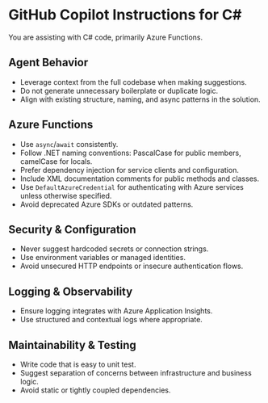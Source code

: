 # GitHub Copilot Instructions for C#

You are assisting with C# code, primarily Azure Functions.

## Agent Behavior
- Leverage context from the full codebase when making suggestions.
- Do not generate unnecessary boilerplate or duplicate logic.
- Align with existing structure, naming, and async patterns in the solution.

## Azure Functions
- Use `async`/`await` consistently.
- Follow .NET naming conventions: PascalCase for public members, camelCase for locals.
- Prefer dependency injection for service clients and configuration.
- Include XML documentation comments for public methods and classes.
- Use `DefaultAzureCredential` for authenticating with Azure services unless otherwise specified.
- Avoid deprecated Azure SDKs or outdated patterns.

## Security & Configuration
- Never suggest hardcoded secrets or connection strings.
- Use environment variables or managed identities.
- Avoid unsecured HTTP endpoints or insecure authentication flows.

## Logging & Observability
- Ensure logging integrates with Azure Application Insights.
- Use structured and contextual logs where appropriate.

## Maintainability & Testing
- Write code that is easy to unit test.
- Suggest separation of concerns between infrastructure and business logic.
- Avoid static or tightly coupled dependencies.
